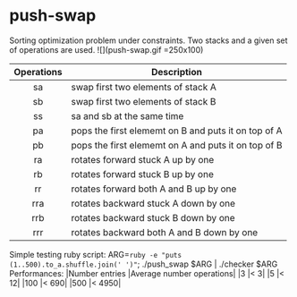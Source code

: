 # push-swap
Sorting optimization problem under constraints. Two stacks and a given set of operations are used.
![](push-swap.gif =250x100)

| Operations    | Description   |
|:-------------:|---------------|
| sa            | swap first two elements of stack A |
| sb            | swap first two elements of stack B |
| ss            | sa and sb at the same time |
| pa            | pops the first elememt on B and puts it on top of A |
| pb            | pops the first elememt on A and puts it on top of B |
| ra            | rotates forward stuck A up by one|
| rb            | rotates forward stuck B up by one |
| rr            | rotates forward both A and B up by one |
| rra           | rotates backward stuck A down by one |
| rrb           | rotates backward stuck B down by one |
| rrr           | rotates backward both A and B down by one |

Simple testing ruby script:
ARG=`ruby -e "puts (1..500).to_a.shuffle.join(' ')"`; ./push_swap $ARG | ./checker $ARG
Performances:
|Number entries	|Average number operations|
|3				|< 3|
|5				|< 12|
|100			|< 690|
|500			|< 4950|
